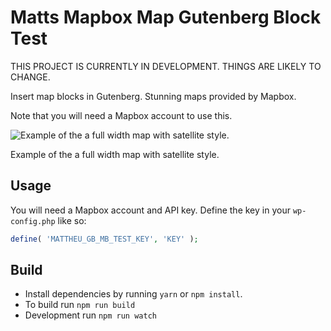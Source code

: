 # Matts Mapbox Map Gutenberg Block Test

THIS PROJECT IS CURRENTLY IN DEVELOPMENT. THINGS ARE LIKELY TO CHANGE.

Insert map blocks in Gutenberg. Stunning maps provided by Mapbox.

Note that you will need a Mapbox account to use this.

![Example of the a full width map with satellite style.](https://user-images.githubusercontent.com/494927/28733390-d48324b2-73d3-11e7-936b-d52540a5727e.png)

Example of the a full width map with satellite style.

## Usage

You will need a Mapbox account and API key. Define the key in your `wp-config.php` like so:

```php
define( 'MATTHEU_GB_MB_TEST_KEY', 'KEY' );
```

## Build

* Install dependencies by running `yarn` or `npm install`.
* To build run `npm run build`
* Development run `npm run watch`
